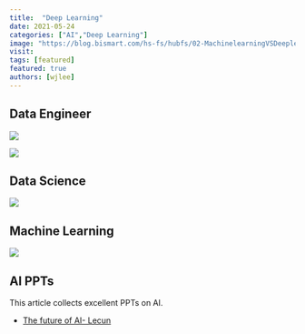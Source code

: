 ```yaml
---
title:  "Deep Learning"
date: 2021-05-24
categories: ["AI","Deep Learning"]
image: "https://blog.bismart.com/hs-fs/hubfs/02-MachinelearningVSDeeplearning_Mesa%20de%20trabajo%201%20copia%202_Mesa%20de%20trabajo%201%20copia%202.jpg?width=1755&name=02-MachinelearningVSDeeplearning_Mesa%20de%20trabajo%201%20copia%202_Mesa%20de%20trabajo%201%20copia%202.jpg"
visit:
tags: [featured]
featured: true
authors: [wjlee]
---
```


## Data Engineer

[![](https://www.googleapis.com/download/storage/v1/b/kaggle-forum-message-attachments/o/inbox%2F4440537%2F0c4776ad1bbea2a6170218a74f090697%2Froadmap.png?generation=1610806571941520&alt=media)](https://www.kaggle.com/getting-started/211797)

[![](https://www.googleapis.com/download/storage/v1/b/kaggle-forum-message-attachments/o/inbox%2F4440537%2F18696aadc28d2c4e3c605daa3dff7bff%2Fsnapseed-01.jpeg?generation=1610797347983636&alt=media)](https://www.kaggle.com/getting-started/211797)

## Data Science

[![](https://www.googleapis.com/download/storage/v1/b/kaggle-forum-message-attachments/o/inbox%2F4440537%2Ff7e0ec8768b70877d8045858a896bd42%2Fprob.png?generation=1610797178024628&alt=media)](https://www.kaggle.com/getting-started/211797)

## Machine Learning

[![](https://www.googleapis.com/download/storage/v1/b/kaggle-forum-message-attachments/o/inbox%2F4440537%2Fa717c1758e1061d3b8524ad4cf495795%2Fml.png?generation=1610797250777303&alt=media)](https://www.kaggle.com/getting-started/211797)

## AI PPTs

This article collects excellent PPTs on AI.

* [The future of AI- Lecun](https://l.facebook.com/l.php?u=https%3A%2F%2Fdrive.google.com%2Ffile%2Fd%2F1zBlldmraRKso_SzN7iioZiPbihdrB6Wv%2Fview%3Fusp%3Ddrivesdk%26fbclid%3DIwAR2W0OcHpowhpXUxDOLfkZFyVgf0mN-4gpqiJJLb5gW3ByIbB9MMPknF5Q8&h=AT2beUv5ddP_EXDj_sQjzaGHvIlG0qn1RIJup9ZslVfBEjnrHJEoBaR-ac_niJm-J-FsF_T8iUcJE9Nn7WQsBOiqdTh5eBaKQGaCJTwj8xet_w7Lpqoyz1jHkxMMNwcrVA&__tn__=-UK-R&c[0]=AT0czdiGTSfl1VLr0sGfsbeDRhtsw8L5UiaLs33WpQRhSx_he_P3D1n8VJXVDMB76ugr2K2qT31XMT_3_X39DGkLd2JOVzlLM3vXPHBbXP2KDuGkaIXwy8MZOTNiUT0516T--UTA45oVtH1_hvRYeuF7Eq5xN3js4DwZe2-kCr1RFfYXgQYRnJlZ4UuFVZtS6ce06kO7g-z3)